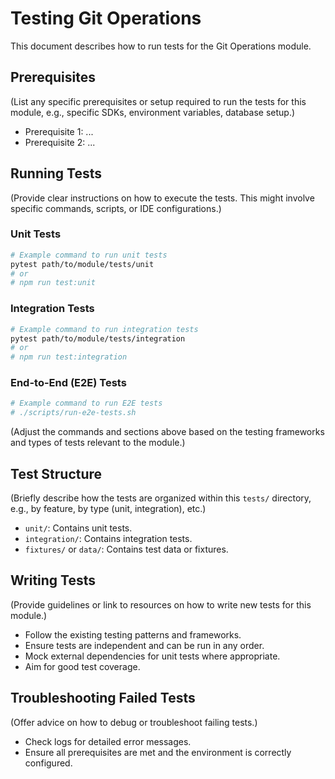 # Testing Git Operations

This document describes how to run tests for the Git Operations module.

## Prerequisites

(List any specific prerequisites or setup required to run the tests for this module, e.g., specific SDKs, environment variables, database setup.)

- Prerequisite 1: ...
- Prerequisite 2: ...

## Running Tests

(Provide clear instructions on how to execute the tests. This might involve specific commands, scripts, or IDE configurations.)

### Unit Tests

```bash
# Example command to run unit tests
pytest path/to/module/tests/unit
# or
# npm run test:unit
```

### Integration Tests

```bash
# Example command to run integration tests
pytest path/to/module/tests/integration
# or
# npm run test:integration
```

### End-to-End (E2E) Tests

```bash
# Example command to run E2E tests
# ./scripts/run-e2e-tests.sh
```

(Adjust the commands and sections above based on the testing frameworks and types of tests relevant to the module.)

## Test Structure

(Briefly describe how the tests are organized within this `tests/` directory, e.g., by feature, by type (unit, integration), etc.)

- `unit/`: Contains unit tests.
- `integration/`: Contains integration tests.
- `fixtures/` or `data/`: Contains test data or fixtures.

## Writing Tests

(Provide guidelines or link to resources on how to write new tests for this module.)

- Follow the existing testing patterns and frameworks.
- Ensure tests are independent and can be run in any order.
- Mock external dependencies for unit tests where appropriate.
- Aim for good test coverage.

## Troubleshooting Failed Tests

(Offer advice on how to debug or troubleshoot failing tests.)

- Check logs for detailed error messages.
- Ensure all prerequisites are met and the environment is correctly configured. 
